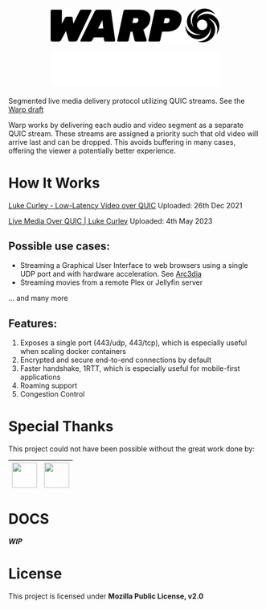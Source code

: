 <h3 align="center">

![Warp Logo](/imgs/warp-dark.png#gh-light-mode-only)

![Warp Logo](/imgs/warp-light.png#gh-dark-mode-only)

</h3>

Segmented live media delivery protocol utilizing QUIC streams. See the [Warp draft](https://datatracker.ietf.org/doc/draft-lcurley-warp/)

Warp works by delivering each audio and video segment as a separate QUIC stream. These streams are assigned a priority such that old video will arrive last and can be dropped. This avoids buffering in many cases, offering the viewer a potentially better experience.

# How It Works

[Luke Curley - Low-Latency Video over QUIC](https://www.youtube.com/watch?v=hG0nmy3Otg4)  Uploaded: 26th Dec 2021

[Live Media Over QUIC | Luke Curley](https://www.youtube.com/watch?v=hG0nmy3Otg4)  Uploaded: 4th May 2023

## Possible use cases:

- Streaming a Graphical User Interface to web browsers using a single UDP port and with hardware acceleration. See [Arc3dia](https://github.com/wanjohiryan/arc3dia)
- Streaming movies from a remote Plex or Jellyfin server

... and many more
## Features:

1. Exposes a single port (443/udp, 443/tcp), which is especially useful when scaling docker containers
2. Encrypted and secure end-to-end connections by default
3. Faster handshake, 1RTT, which is especially useful for mobile-first applications
4. Roaming support
5. Congestion Control

# Special Thanks
This project could not have been possible without the great work done by:

 | <a href="https://github.com/kixelated"><img src="https://avatars.githubusercontent.com/u/432854?v=4" width="50" height="50" alt=""/> | </a><a href="https://github.com/englishm"><img src="https://avatars.githubusercontent.com/u/1165411?v=4" width="50" height="50" alt=""/></a> |
| :---: | :---: |
# DOCS

_**WIP**_


# License
This project is licensed under **Mozilla Public License, v2.0**